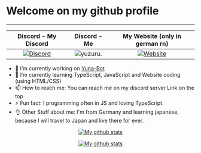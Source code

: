 # Welcome on my github profile

-------------------
|Discord - My Discord | Discord - Me | My Website (only in german rn) |
| :---: | :---: | :---: |
| [![Discord](https://img.shields.io/discord/947418739773689946?style=for-the-badge&logo=discord&label=Yuzuru&labelColor=%232d0875&color=%235603fc)](http://dc.yuzuru.eu) | ![yuzuru.](https://dcbadge.vercel.app/api/shield/428835662310146049?theme=default-inverted) | [![Website](https://img.shields.io/website?up_message=Online&up_color=dark_green&down_message=Offline&down_color=red&url=https%3A%2F%2Fyuzuru.eu&style=for-the-badge&label=Yuzuru.eu)](https://yuzuru.eu) |

- 🔭 I’m currently working on [Yuna-Bot](https://github.com/yamaiYuzuru/yuna-bot)
- 🌱 I’m currently learning TypeScript, JavaScript and Website coding (using HTML/CSS)
- 📫 How to reach me: You can reach me on my discord server Link on the top
- ⚡ Fun fact: I programming often in JS and loving TypeScript.
- 👌 Other Stuff about me: I'm from Germany and learning japanese, because I will travel to Japan and live there for ever.

<p align="center"><a href="https://github.com/yamaiYuzuru/yamaiYuzuru/"><img src="https://github-readme-stats.vercel.app/api/top-langs/?username=yamaiYuzuru&layout=compact" alt="My github stats" /></a></p>
<p align="center"><a href="https://github.com/yamaiYuzuru/yamaiYuzuru/"><img src="https://github-readme-stats.vercel.app/api?username=yamaiYuzuru&theme=dark&show_icons=true&count_private=true" alt="My github stats" /></a></p>
